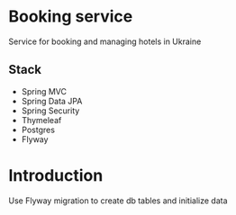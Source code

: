 # Booking service
Service for booking and managing hotels in Ukraine

## Stack
- Spring MVC
- Spring Data JPA
- Spring Security
- Thymeleaf
- Postgres
- Flyway

# Introduction
Use Flyway migration to create db tables and initialize data
